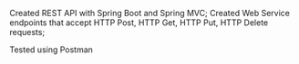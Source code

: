 Created REST API with Spring Boot and Spring MVC;
Created Web Service endpoints that accept HTTP Post, HTTP Get, HTTP Put, HTTP Delete requests;

Tested using Postman
